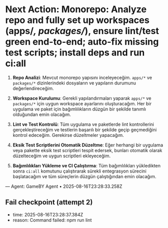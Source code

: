 # Next Action: Monorepo: Analyze repo and fully set up workspaces (apps/*, packages/*), ensure lint/test green end-to-end; auto-fix missing test scripts; install deps and run ci:all

1. **Repo Analizi**: Mevcut monorepo yapısını inceleyeceğim. `apps/*` ve `packages/*` dizinlerindeki dosyaların ve yapıların durumunu değerlendireceğim.

2. **Workspace Kurulumu**: Gerekli yapılandırmaları yaparak `apps/*` ve `packages/*` için uygun workspace ayarlarını oluşturacağım. Her bir uygulama ve paket için bağımlılıkların düzgün bir şekilde tanımlı olduğundan emin olacağım.

3. **Lint ve Test Kontrolü**: Tüm uygulama ve paketlerde lint kontrollerini gerçekleştireceğim ve testlerin başarılı bir şekilde geçip geçmediğini kontrol edeceğim. Gerekirse düzeltmeler yapacağım.

4. **Eksik Test Scriptlerini Otomatik Düzeltme**: Eğer herhangi bir uygulama veya pakette eksik test scriptleri tespit edersek, bunları otomatik olarak düzelteceğim ve uygun scriptleri ekleyeceğim.

5. **Bağımlılıkları Yükleme ve CI Çalıştırma**: Tüm bağımlılıkları yükledikten sonra `ci:all` komutunu çalıştırarak sürekli entegrasyon sürecini başlatacağım ve tüm süreçlerin düzgün çalıştığından emin olacağım.

— Agent: GameBY Agent • 2025-08-16T23:28:33.258Z


## Fail checkpoint (attempt 2)
- time: 2025-08-16T23:28:37.384Z
- reason: Command failed: npm run lint
